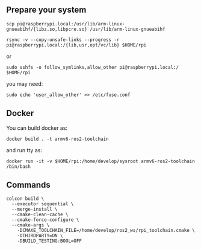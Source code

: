## Prepare your system
```
scp pi@raspberrypi.local:/usr/lib/arm-linux-gnueabihf/{libz.so,libpcre.so} /usr/lib/arm-linux-gnueabihf
```

```
rsync -v --copy-unsafe-links --progress -r pi@raspberrypi.local:/{lib,usr,opt/vc/lib} $HOME/rpi
```
or
```
sudo sshfs -o follow_symlinks,allow_other pi@raspberrypi.local:/ $HOME/rpi
```
you may need:
```
sudo echo 'user_allow_other' >> /etc/fuse.conf
```

## Docker
You can build docker as:
```
docker build . -t armv6-ros2-toolchain
```
and run tty as:
```
docker run -it -v $HOME/rpi:/home/develop/sysroot armv6-ros2-toolchain /bin/bash
```

## Commands
```
colcon build \
  --executor sequential \
  --merge-install \
  --cmake-clean-cache \
  --cmake-force-configure \
  --cmake-args \
    -DCMAKE_TOOLCHAIN_FILE=/home/develop/ros2_ws/rpi_toolchain.cmake \
    -DTHIRDPARTY=ON \
    -DBUILD_TESTING:BOOL=OFF
```